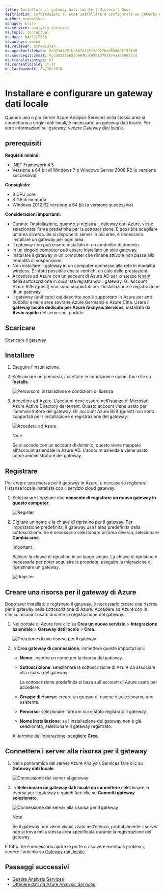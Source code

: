 ```yaml
---
title: Installare il gateway dati locale | Microsoft Docs
description: Informazioni su come installare e configurare un gateway dati locale.
author: minewiskan
manager: kfile
ms.service: analysis-services
ms.topic: conceptual
ms.date: 04/12/2018
ms.author: owend
ms.reviewer: minewiskan
ms.openlocfilehash: 5a923d3b5fbb5e7afe5f2a922ba083608ff35fd9
ms.sourcegitcommit: 9cdd83256b82e664bd36991d78f87ea1e56827cd
ms.translationtype: HT
ms.contentlocale: it-IT
ms.lasthandoff: 04/16/2018
---
```

# <a name="install-and-configure-an-on-premises-data-gateway"></a>Installare e configurare un gateway dati locale
Quando uno o più server Azure Analysis Services nella stessa area si connettono a origini dati locali, è necessario un gateway dati locale. Per altre informazioni sul gateway, vedere [Gateway dati locale](analysis-services-gateway.md).

## <a name="prerequisites"></a>prerequisiti
**Requisiti minimi:**

* .NET Framework 4.5
* Versione a 64 bit di Windows 7 o Windows Server 2008 R2 (o versione successiva)

**Consigliato:**

* 8 CPU core
* 8 GB di memoria
* Windows 2012 R2 versione a 64 bit (o versione successiva)

**Considerazioni importanti:**

* Durante l'installazione, quando si registra il gateway con Azure, viene selezionata l'area predefinita per la sottoscrizione. È possibile scegliere un'area diversa. Se si dispone di server in più aree, è necessario installare un gateway per ogni area. 
* Il gateway non può essere installato in un controller di dominio.
* In un singolo computer può essere installato un solo gateway.
* Installare il gateway in un computer che rimane attivo e non passa alla modalità di sospensione.
* Non installare il gateway in un computer connesso alla rete in modalità wireless. È infatti possibile che si verifichi un calo delle prestazioni.
* Accedere ad Azure con un account di Azure AD per lo stesso [tenant](https://msdn.microsoft.com/library/azure/jj573650.aspx#BKMK_WhatIsAnAzureADTenant) della sottoscrizione in cui si sta registrando il gateway. Gli account Azure B2B (guest) non sono supportati per l'installazione e registrazione di un gateway.
* Il gateway (unificato) qui descritto non è supportato in Azure per enti pubblici e nelle aree sovrane Azure Germania e Azure Cina. Usare il **gateway locale dedicato per Azure Analysis Services**, installato da **Avvio rapido** del server nel portale. 


## <a name="download"></a>Scaricare
 [Scaricare il gateway](https://aka.ms/azureasgateway)

## <a name="install"></a>Installare

1. Eseguire l'installazione.

2. Selezionare un percorso, accettare le condizioni e quindi fare clic su **Installa**.

   ![Percorso di installazione e condizioni di licenza](media/analysis-services-gateway-install/aas-gateway-installer-accept.png)

3. Accedere ad Azure. L'account deve essere nell'istanza di Microsoft Azure Active Directory del tenant. Questo account viene usato per l'amministratore del gateway. Gli account Azure B2B (guest) non sono supportati per l'installazione e registrazione del gateway.

   ![Accedere ad Azure](media/analysis-services-gateway-install/aas-gateway-installer-account.png)

   > [!NOTE]
   > Se si accede con un account di dominio, questo viene mappato all'account aziendale in Azure AD. L'account aziendale viene usato come amministratore del gateway.

## <a name="register"></a>Registrare
Per creare una risorsa per il gateway in Azure, è necessario registrare l'istanza locale installata con il servizio cloud gateway. 

1.  Selezionare l'opzione che **consente di registrare un nuovo gateway in questo computer**.

    ![Register ](media/analysis-services-gateway-install/aas-gateway-register-new.png)

2. Digitare un nome e la chiave di ripristino per il gateway. Per impostazione predefinita, il gateway usa l'area predefinita della sottoscrizione. Se è necessario selezionare un'area diversa, selezionare **Cambia area**.

    > [!IMPORTANT]
    > Salvare la chiave di ripristino in un luogo sicuro. La chiave di ripristino è necessaria per poter acquisire la proprietà, eseguire la migrazione o ripristinare un gateway. 

   ![Register ](media/analysis-services-gateway-install/aas-gateway-register-name.png)


## <a name="create-resource"></a>Creare una risorsa per il gateway di Azure
Dopo aver installato e registrato il gateway, è necessario creare una risorsa per il gateway nella sottoscrizione di Azure. Accedere ad Azure con lo stesso account usato durante la registrazione del gateway.

1. Nel portale di Azure fare clic su **Crea un nuovo servizio** > **Integrazione aziendale**  > **Gateway dati locale** > **Crea**.

   ![Creazione di una risorsa per il gateway](media/analysis-services-gateway-install/aas-gateway-new-azure-resource.png)

2. In **Crea gateway di connessione**, immettere queste impostazioni:

    * **Nome**: inserire un nome per la risorsa del gateway. 

    * **Sottoscrizione**: selezionare la sottoscrizione di Azure da associare alla risorsa del gateway. 
   
      La sottoscrizione predefinita si basa sull'account di Azure usato per accedere.

    * **Gruppo di risorse**: creare un gruppo di risorse o selezionarne uno esistente.

    * **Percorso**: selezionare l'area in cui è stato registrato il gateway.

    * **Nome installazione**: se l'installazione del gateway non è già selezionata, selezionare il gateway registrato. 

    Al termine dell'operazione, scegliere **Crea**.

## <a name="connect-servers"></a>Connettere i server alla risorsa per il gateway

1. Nella panoramica del server Azure Analysis Services fare clic su **Gateway dati locale**.

   ![Connessione del server al gateway](media/analysis-services-gateway-install/aas-gateway-connect-server.png)

2. In **Selezionare un gateway dati locale da connettere** selezionare la risorsa per il gateway e quindi fare clic su **Connetti gateway selezionato**.

   ![Connessione del server alla risorsa per il gateway](media/analysis-services-gateway-install/aas-gateway-connect-resource.png)

    > [!NOTE]
    > Se il gateway non viene visualizzato nell'elenco, probabilmente il server non si trova nella stessa area specificata durante la registrazione del gateway. 

È tutto. Se è necessario aprire le porte o risolvere eventuali problemi, vedere l'articolo su [Gateway dati locale](analysis-services-gateway.md).

## <a name="next-steps"></a>Passaggi successivi
* [Gestire Analysis Services](analysis-services-manage.md)   
* [Ottenere dati da Azure Analysis Services](analysis-services-connect.md)
